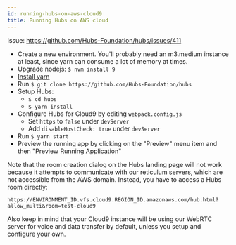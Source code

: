 ```yaml
---
id: running-hubs-on-aws-cloud9
title: Running Hubs on AWS cloud
---
```


Issue: https://github.com/Hubs-Foundation/hubs/issues/411

- Create a new environment. You'll probably need an m3.medium instance at least, since yarn can consume a lot of memory at times.
- Upgrade nodejs: `$ nvm install 9`
- [Install yarn](https://yarnpkg.com/en/docs/install#centos-stable)
- Run `$ git clone https://github.com/Hubs-Foundation/hubs`
- Setup Hubs:
  - `$ cd hubs`
  - `$ yarn install`
- Configure Hubs for Cloud9 by editing `webpack.config.js`
  - Set `https` to `false` under `devServer`
  - Add `disableHostCheck: true` under `devServer`
- Run `$ yarn start`
- Preview the running app by clicking on the "Preview" menu item and then "Preview Running Application"

Note that the room creation dialog on the Hubs landing page will not work because it attempts to communicate with our reticulum servers, which are not accessible from the AWS domain. Instead, you have to access a Hubs room directly:

`https://ENVIRONMENT_ID.vfs.cloud9.REGION_ID.amazonaws.com/hub.html?allow_multi&room=test-cloud9`

Also keep in mind that your Cloud9 instance will be using our WebRTC server for voice and data transfer by default, unless you setup and configure your own.